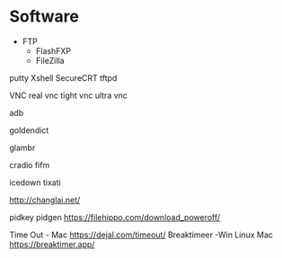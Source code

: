 # Software

- FTP
  * FlashFXP
  * FileZilla

putty
Xshell
SecureCRT
tftpd

VNC 
real vnc 
tight vnc 
ultra vnc

adb

goldendict

glambr


cradio
fifm

icedown
tixati


http://changlai.net/

pidkey  pidgen
https://filehippo.com/download_poweroff/

Time Out - Mac
https://dejal.com/timeout/
Breaktimeer -Win Linux Mac
https://breaktimer.app/
